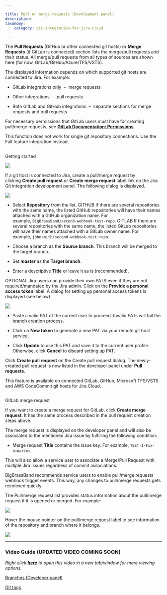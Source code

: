 ```yaml
---

title: Pull or merge requests (Development panel)
description:
taxonomy:
    category: git-integration-for-jira-cloud

---
```

The **Pull Requests** (GitHub or other connected git hosts) or **Merge Requests** (if GitLab is connected) section lists the merge/pull requests and their status. All merge/pull requests from all types of sources are shown here (for now, GitLab/GitHub/Azure/TFS/VSTS).

The displayed information depends on which supported git hosts are connected to Jira. For example:

*   GitLab integrations only  –  merge requests

*   Other integrations  –  pull requests

*   Both GitLab and GitHub integrations  –  separate sections for merge requests and pull requests


For necessary permissions that GitLab users must have for creating pull/merge requests, see [**GitLab Documentation: Permissions**](https://docs.gitlab.com/ee/user/permissions.html).

This function does not work for single git repository connections. Use the Full feature integration instead.

##
Getting started

![](https://bigbrassband.atlassian.net/wiki/download/thumbnails/1923025925/gitcloud-devpanel-create-pullreq-sel.png?version=1&modificationDate=1637293973700&cacheVersion=1&api=v2&width=340&height=465)

If a git host is connected to Jira, create a pull/merge request by clicking **Create pull request** or **Create merge request** label link on the Jira Git integration development panel. The following dialog is displayed.

![](https://bigbrassband.atlassian.net/wiki/download/thumbnails/1923025925/gitcloud-create-pr-dlg.png?version=1&modificationDate=1635941712612&cacheVersion=1&api=v2&width=680&height=327)

*   Select **Repository** from the list.
    GITHUB If there are several repositories with the same name, the listed GitHub repositories will have their names attached with a GitHub organization name. For example, `BigBrassBand/second-webhook-test-repo`.
    GITLAB If there are several repositories with the same name, the listed GitLab repositories will have their names attached with a GitLab owner name. For example, `johnsmith/second-webhook-test-repo`.

*   Choose a branch as the **Source branch**. This branch will be merged to the target branch.

*   Set _**master**_ as the **Target branch**.

*   Enter a descriptive **Title** or leave it as is (recommended).


OPTIONAL
Jira users can provide their own PATS even if they are not required/mandated by the Jira admin. Click on the **Provide a personal access token** label. A dialog for setting up personal access tokens is displayed (see below).

![](https://bigbrassband.atlassian.net/wiki/download/thumbnails/1923025925/gitcloud-setup-pat-dlg.png?version=1&modificationDate=1635942313659&cacheVersion=1&api=v2&width=442&height=292)

*   Paste a valid PAT of the current user to proceed. Invalid PATs will fail the branch creation process.

*   Click on **New token** to generate a new PAT via your remote git host service.

*   Click **Update** to use this PAT and save it to the current user profile. Otherwise, click **Cancel** to discard setting up PAT.


Click **Create pull request** on the Create pull request dialog. The newly-created pull request is now listed in the developer panel under **Pull requests**.

This feature is available on connected GitLab, GitHub, Microsoft TFS/VSTS and AWS CodeCommit git hosts for Jira Cloud.

##
GitLab merge request

If you want to create a merge request for GitLab, click **Create merge request**. It has the same process described in the pull request creation steps above.

The merge request is displayed on the developer panel and will also be associated to the mentioned Jira issue by fulfilling the following condition:

*   Merge request **Title** contains the issue key. For example, `TEST-1-Fix-binaries`.


This will also allow a service user to associate a Merge/Pull Request with multiple Jira issues regardless of commit associations.

BigBrassBand recommends service users to enable pull/merge requests webhook trigger events. This way, any changes to pull/merge requests gets reindexed quickly.


The Pull/merge request list provides status information about the pull/merge request if it is opened or merged. For example:

![](https://bigbrassband.atlassian.net/wiki/download/thumbnails/1923025925/gitcloud-devpanel-merge-req.png?version=1&modificationDate=1635943761256&cacheVersion=1&api=v2&width=340&height=154)


Hover the mouse pointer on the pull/merge request label to see information of the repository and branch where it belongs.

![](https://bigbrassband.atlassian.net/wiki/download/thumbnails/1923025925/gitcloud-devpanel-merge-req-hover.png?version=1&modificationDate=1635943769049&cacheVersion=1&api=v2&width=442&height=206)

* * *

### Video Guide (UPDATED VIDEO COMING SOON)

_Right click_ [_**here**_](https://bigbrassband.wistia.com/medias/1jwzeex5qa) _to open this video in a new tab/window for more viewing options._

[Branches (Developer panel)](/git-integration-for-jira-cloud/branches-development-panel-gij-cloud)

[Git tags](/git-integration-for-jira-cloud/git-tags-gij-cloud/)

